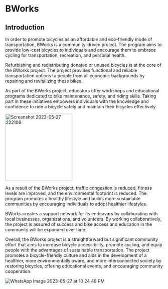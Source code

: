 # BWorks
## Introduction
In order to promote bicycles as an affordable and eco-friendly mode of transportation, BWorks is a community-driven project. The program aims to provide low-cost bicycles to individuals and encourage them to embrace cycling for transportation, recreation, and personal health.

Refurbishing and redistributing donated or unused bicycles is at the core of the BWorks project. The project provides functional and reliable transportation options to people from all economic backgrounds by repairing and revitalizing these bikes.

As part of the BWorks project, educators offer workshops and educational programs dedicated to bike maintenance, safety, and riding skills. Taking part in these initiatives empowers individuals with the knowledge and confidence to ride a bicycle safely and maintain their bicycles effectively.


<img width="214" alt="Screenshot 2023-05-27 222106" src="https://github.com/Vmuktineni/BWorks/assets/129827108/c77db8c9-3156-452a-9f6e-e95130afbea6">

As a result of the BWorks project, traffic congestion is reduced, fitness levels are improved, and the environmental footprint is reduced. The program promotes a healthy lifestyle and builds more sustainable communities by encouraging individuals to adopt healthier lifestyles.

BWorks creates a support network for its endeavors by collaborating with local businesses, organizations, and volunteers. By working collaboratively, the project is assured of success and bike access and education in the community will be expanded over time.

Overall, the BWorks project is a straightforward but significant community effort that aims to increase bicycle accessibility, promote cycling, and equip people with the advantages of sustainable transportation. The project promotes a bicycle-friendly culture and aids in the development of a healthier, more environmentally aware, and more interconnected society by restoring bicycles, offering educational events, and encouraging community cooperation.

![WhatsApp Image 2023-05-27 at 10 24 48 PM](https://github.com/Vmuktineni/BWorks/assets/129827108/9eb4f00a-49fe-4dbf-95d8-1cd0d2f2404c)


